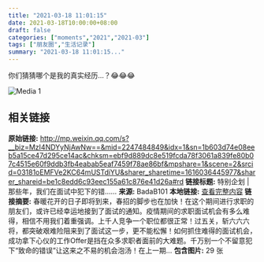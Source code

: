```yaml
---
title: "2021-03-18 11:01:15"
date: 2021-03-18T10:00:00+08:00
draft: false
categories: ["moments","2021","2021-03"]
tags: ["朋友圈","生活记录"]
summary: "2021-03-18 11:01:15..."
---
```


你们猜猜哪个是我的真实经历…？😂😂😂

![Media 1](/Moments/photos/2021-03-18/202103181101150.jpg)

## 相关链接

**原始链接:** http://mp.weixin.qq.com/s?__biz=MzI4NDYyNjAwNw==&mid=2247484849&idx=1&sn=1b603d74e08eeb5a15ce47d295ce14ac&chksm=ebf9d889dc8e519fcda78f3061a839fe80b07c4515e60f9ddb3fb4eabab5eaf7459f78ae86bf&mpshare=1&scene=2&srcid=03181oEMFVe2KC64mUSTdiYU&sharer_sharetime=1616036445977&sharer_shareid=be1c8edd6c93eec155a61c876e41d26a#rd
**链接标题:** 特别企划 | 那些年，我们在面试中犯下的错……
**来源:** BadaB101
**本地链接:** [查看完整内容](/link_content/2021/03/2021-03-18/link_content/)
**链接摘要:** 春暖花开的日子即将到来，春招的脚步也在加快！在这个期间进行求职的朋友们，或许已经幸运地接到了面试的通知。疫情期间的求职面试机会有多么难得，相信不用我们着重强调。上千人竞争一个职位都很正常！过五关，斩六六六将，都突破艰难险阻来到了面试这一步，更不能松懈！如何抓住难得的面试机会，成功拿下心仪的工作Offer是挡在众多求职者面前的大难题。千万别一个不留意犯下“致命的错误”让这来之不易的机会泡汤！在上一期...
**包含图片:** 29 张

